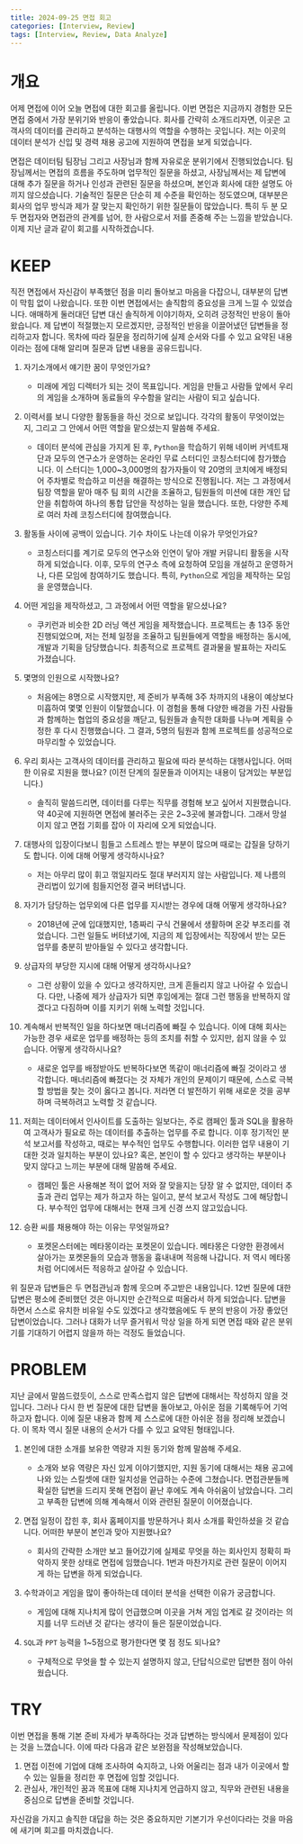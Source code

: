 ```yaml
---
title: 2024-09-25 면접 회고
categories: [Interview, Review]
tags: [Interview, Review, Data Analyze]
---
```


# 개요

어제 면접에 이어 오늘 면접에 대한 회고를 올립니다. 이번 면접은 지금까지 경험한 모든 면접 중에서 가장 분위기와 반응이 좋았습니다. 회사를 간략히 소개드리자면, 이곳은 고객사의 데이터를 관리하고 분석하는 대행사의 역할을 수행하는 곳입니다. 저는 이곳의 데이터 분석가 신입 및 경력 채용 공고에 지원하여 면접을 보게 되었습니다.

면접은 데이터팀 팀장님 그리고 사장님과 함께 자유로운 분위기에서 진행되었습니다. 팀장님께서는 면접의 흐름을 주도하며 업무적인 질문을 하셨고, 사장님께서는 제 답변에 대해 추가 질문을 하거나 인성과 관련된 질문을 하셨으며, 본인과 회사에 대한 설명도 아끼지 않으셨습니다. 기술적인 질문은 단순히 제 수준을 확인하는 정도였으며, 대부분은 회사의 업무 방식과 제가 잘 맞는지 확인하기 위한 질문들이 많았습니다. 특히 두 분 모두 면접자와 면접관의 관계를 넘어, 한 사람으로서 저를 존중해 주는 느낌을 받았습니다. 이제 지난 글과 같이 회고를 시작하겠습니다.

# KEEP

직전 면접에서 자신감이 부족했던 점을 미리 돌아보고 마음을 다잡으니, 대부분의 답변이 막힘 없이 나왔습니다. 또한 이번 면접에서는 솔직함의 중요성을 크게 느낄 수 있었습니다. 애매하게 둘러대던 답변 대신 솔직하게 이야기하자, 오히려 긍정적인 반응이 돌아왔습니다. 제 답변이 적절했는지 모르겠지만, 긍정적인 반응을 이끌어냈던 답변들을 정리하고자 합니다. 목차에 따라 질문을 정리하기에 실제 순서와 다를 수 있고 요약된 내용이라는 점에 대해 알리며 질문과 답변 내용을 공유드립니다.

1. 자기소개에서 얘기한 꿈이 무엇인가요?
    - 미래에 게임 디렉터가 되는 것이 목표입니다. 게임을 만들고 사람들 앞에서 우리의 게임을 소개하며 동료들의 우수함을 알리는 사람이 되고 싶습니다.

2. 이력서를 보니 다양한 활동들을 하신 것으로 보입니다. 각각의 활동이 무엇이었는지, 그리고 그 안에서 어떤 역할을 맡으셨는지 말씀해 주세요.
    - 데이터 분석에 관심을 가지게 된 후, `Python`을 학습하기 위해 네이버 커넥트재단과 모두의 연구소가 운영하는 온라인 무료 스터디인 코칭스터디에 참가했습니다. 이 스터디는 1,000~3,000명의 참가자들이 약 20명의 코치에게 배정되어 주차별로 학습하고 미션을 해결하는 방식으로 진행됩니다. 저는 그 과정에서 팀장 역할을 맡아 매주 팀 회의 시간을 조율하고, 팀원들의 미션에 대한 개인 답안을 취합하여 하나의 통합 답안을 작성하는 일을 했습니다. 또한, 다양한 주제로 여러 차례 코칭스터디에 참여했습니다.

3. 활동들 사이에 공백이 있습니다. 기수 차이도 나는데 이유가 무엇인가요?
    - 코칭스터디를 계기로 모두의 연구소와 인연이 닿아 개발 커뮤니티 활동을 시작하게 되었습니다. 이후, 모두의 연구소 측에 요청하여 모임을 개설하고 운영하거나, 다른 모임에 참여하기도 했습니다. 특히, `Python`으로 게임을 제작하는 모임을 운영했습니다.

4. 어떤 게임을 제작하셨고, 그 과정에서 어떤 역할을 맡으셨나요?
    - 쿠키런과 비슷한 2D 러닝 액션 게임을 제작했습니다. 프로젝트는 총 13주 동안 진행되었으며, 저는 전체 일정을 조율하고 팀원들에게 역할을 배정하는 동시에, 개발과 기획을 담당했습니다. 최종적으로 프로젝트 결과물을 발표하는 자리도 가졌습니다.

5. 몇명의 인원으로 시작했나요?
    - 처음에는 8명으로 시작했지만, 제 준비가 부족해 3주 차까지의 내용이 예상보다 미흡하여 몇몇 인원이 이탈했습니다. 이 경험을 통해 다양한 배경을 가진 사람들과 함께하는 협업의 중요성을 깨닫고, 팀원들과 솔직한 대화를 나누며 계획을 수정한 후 다시 진행했습니다. 그 결과, 5명의 팀원과 함께 프로젝트를 성공적으로 마무리할 수 있었습니다.

6. 우리 회사는 고객사의 데이터를 관리하고 필요에 따라 분석하는 대행사입니다. 어떠한 이유로 지원을 했나요? (이전 단계의 질문들과 이어지는 내용이 담겨있는 부분입니다.)
    - 솔직히 말씀드리면, 데이터를 다루는 직무를 경험해 보고 싶어서 지원했습니다. 약 40곳에 지원하면 면접에 불러주는 곳은 2~3곳에 불과합니다. 그래서 망설이지 않고 면접 기회를 잡아 이 자리에 오게 되었습니다.

7. 대행사의 입장이다보니 힘들고 스트레스 받는 부분이 많으며 때로는 갑질을 당하기도 합니다. 이에 대해 어떻게 생각하시나요?
    - 저는 아무리 많이 휘고 꺾일지라도 절대 부러지지 않는 사람입니다. 제 나름의 관리법이 있기에 힘들지언정 결국 버텨냅니다.

8. 자기가 담당하는 업무외에 다른 업무를 지시받는 경우에 대해 어떻게 생각하나요?
    - 2018년에 군에 입대했지만, 1층짜리 구식 건물에서 생활하며 온갖 부조리를 겪었습니다. 그런 일들도 버텨냈기에, 지금의 제 입장에서는 직장에서 받는 모든 업무를 충분히 받아들일 수 있다고 생각합니다.

9. 상급자의 부당한 지시에 대해 어떻게 생각하시나요?
    - 그런 상황이 있을 수 있다고 생각하지만, 크게 흔들리지 않고 나아갈 수 있습니다. 다만, 나중에 제가 상급자가 되면 후임에게는 절대 그런 행동을 반복하지 않겠다고 다짐하며 이를 지키기 위해 노력할 것입니다.

10. 계속해서 반복적인 일을 하다보면 매너리즘에 빠질 수 있습니다. 이에 대해 회사는 가능한 경우 새로운 업무를 배정하는 등의 조치를 취할 수 있지만, 쉽지 않을 수 있습니다. 어떻게 생각하시나요?
    - 새로운 업무를 배정받아도 반복하다보면 똑같이 매너리즘에 빠질 것이라고 생각합니다. 매너리즘에 빠졌다는 것 자체가 개인의 문제이기 때문에, 스스로 극복할 방법을 찾는 것이 옳다고 봅니다. 저라면 더 발전하기 위해 새로운 것을 공부하며 극복하려고 노력할 것 같습니다.

11. 저희는 데이터에서 인사이트를 도출하는 일보다는, 주로 캠페인 툴과 SQL을 활용하여 고객사가 필요로 하는 데이터를 추출하는 업무를 주로 합니다. 이후 정기적인 분석 보고서를 작성하고, 때로는 부수적인 업무도 수행합니다. 이러한 업무 내용이 기대한 것과 일치하는 부분이 있나요? 혹은, 본인이 할 수 있다고 생각하는 부분이나 맞지 않다고 느끼는 부분에 대해 말씀해 주세요.
    - 캠페인 툴은 사용해본 적이 없어 저와 잘 맞을지는 당장 알 수 없지만, 데이터 추출과 관리 업무는 제가 하고자 하는 일이고, 분석 보고서 작성도 그에 해당합니다. 부수적인 업무에 대해서는 현재 크게 신경 쓰지 않고있습니다.

12. 승환 씨를 채용해야 하는 이유는 무엇일까요?
    - 포켓몬스터에는 메타몽이라는 포켓몬이 있습니다. 메타몽은 다양한 환경에서 살아가는 포켓몬들의 모습과 행동을 흉내내며 적응해 나갑니다. 저 역시 메타몽처럼 어디에서든 적응하고 살아갈 수 있습니다.

위 질문과 답변들은 두 면접관님과 함께 웃으며 주고받은 내용입니다. 12번 질문에 대한 답변은 평소에 준비했던 것은 아니지만 순간적으로 떠올라서 하게 되었습니다. 답변을 하면서 스스로 유치한 비유일 수도 있겠다고 생각했음에도 두 분의 반응이 가장 좋았던 답변이었습니다. 그러나 대화가 너무 즐거워서 막상 일을 하게 되면 면접 때와 같은 분위기를 기대하기 어렵지 않을까 하는 걱정도 들었습니다.

# PROBLEM

지난 글에서 말씀드렸듯이, 스스로 만족스럽지 않은 답변에 대해서는 작성하지 않을 것입니다. 그러나 다시 한 번 질문에 대한 답변을 돌아보고, 아쉬운 점을 기록해두어 기억하고자 합니다. 이에 질문 내용과 함께 제 스스로에 대한 아쉬운 점을 정리해 보겠습니다. 이 목차 역시 질문 내용의 순서가 다를 수 있고 요약된 형태입니다.

1. 본인에 대한 소개를 보유한 역량과 지원 동기와 함께 말씀해 주세요.
    - 소개와 보유 역량은 자신 있게 이야기했지만, 지원 동기에 대해서는 채용 공고에 나와 있는 스킬셋에 대한 일치성을 언급하는 수준에 그쳤습니다. 면접관분들께 확실한 답변을 드리지 못해 면접이 끝난 후에도 계속 아쉬움이 남았습니다. 그리고 부족한 답변에 의해 계속해서 이와 관련된 질문이 이어졌습니다.

2. 면접 일정이 잡힌 후, 회사 홈페이지를 방문하거나 회사 소개를 확인하셨을 것 같습니다. 어떠한 부분이 본인과 맞아 지원했나요?
    - 회사의 간략한 소개만 보고 들어갔기에 실제로 무엇을 하는 회사인지 정확히 파악하지 못한 상태로 면접에 임했습니다. 1번과 마찬가지로 관련 질문이 이어지게 하는 답변을 하게 되었습니다.

3. 수학과이고 게임을 많이 좋아하는데 데이터 분석을 선택한 이유가 궁금합니다.
    - 게임에 대해 지나치게 많이 언급했으며 이곳을 거쳐 게임 업계로 갈 것이라는 의지를 너무 드러낸 것 같다는 생각이 들은 질문이었습니다.

4. `SQL`과 `PPT` 능력을 1~5점으로 평가한다면 몇 점 정도 되나요?
    - 구체적으로 무엇을 할 수 있는지 설명하지 않고, 단답식으로만 답변한 점이 아쉬웠습니다.

# TRY

이번 면접을 통해 기본 준비 자세가 부족하다는 것과 답변하는 방식에서 문제점이 있다는 것을 느꼈습니다. 이에 따라 다음과 같은 보완점을 작성해보았습니다.

1. 면접 이전에 기업에 대해 조사하여 숙지하고, 나와 어울리는 점과 내가 이곳에서 할 수 있는 일들을 정리한 후 면접에 임할 것입니다.
2. 관심사, 개인적인 꿈과 목표에 대해 지나치게 언급하지 않고, 직무와 관련된 내용을 중심으로 답변을 준비할 것입니다.

자신감을 가지고 솔직한 대답을 하는 것은 중요하지만 기본기가 우선이다라는 것을 마음에 새기며 회고를 마치겠습니다.